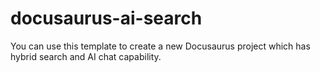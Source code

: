 # docusaurus-ai-search

You can use this template to create a new Docusaurus project which has hybrid search and AI chat capability.